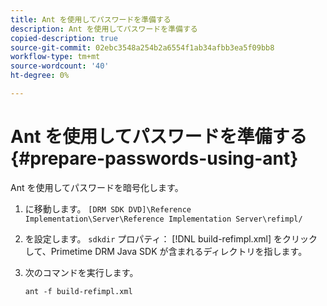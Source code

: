 ```yaml
---
title: Ant を使用してパスワードを準備する
description: Ant を使用してパスワードを準備する
copied-description: true
source-git-commit: 02ebc3548a254b2a6554f1ab34afbb3ea5f09bb8
workflow-type: tm+mt
source-wordcount: '40'
ht-degree: 0%

---
```


# Ant を使用してパスワードを準備する{#prepare-passwords-using-ant}

Ant を使用してパスワードを暗号化します。

1. に移動します。 `[DRM SDK DVD]\Reference Implementation\Server\Reference Implementation Server\refimpl/`
1. を設定します。 `sdkdir` プロパティ： [!DNL build-refimpl.xml] をクリックして、Primetime DRM Java SDK が含まれるディレクトリを指します。
1. 次のコマンドを実行します。

   ```
   ant -f build-refimpl.xml
   ```
